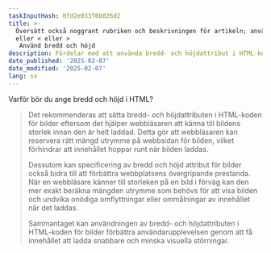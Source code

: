 ```yaml
---
taskInputHash: 0fd2e033f6b026d2
title: >-
  Översätt också noggrant rubriken och beskrivningen för artikeln; använd inte &
  eller < eller >
   Använd bredd och höjd
description: Fördelar med att använda bredd- och höjdattribut i HTML-kod
date_published: '2025-02-07'
date_modified: '2025-02-07'
lang: sv
---
```

Varför bör du ange bredd och höjd i HTML?

> Det rekommenderas att sätta bredd- och höjdattributen i HTML-koden för bilder eftersom det hjälper webbläsaren att känna till bildens storlek innan den är helt laddad. Detta gör att webbläsaren kan reservera rätt mängd utrymme på webbsidan för bilden, vilket förhindrar att innehållet hoppar runt när bilden laddas.
>
> Dessutom kan specificering av bredd och höjd attribut för bilder också bidra till att förbättra webbplatsens övergripande prestanda. När en webbläsare känner till storleken på en bild i förväg kan den mer exakt beräkna mängden utrymme som behövs för att visa bilden och undvika onödiga omflyttningar eller ommålningar av innehållet när det laddas.
>
> Sammantaget kan användningen av bredd- och höjdattributen i HTML-koden för bilder förbättra användarupplevelsen genom att få innehållet att ladda snabbare och minska visuella störningar.
